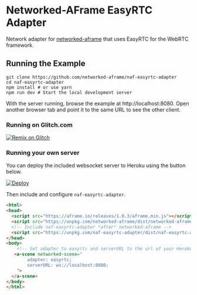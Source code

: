 # Networked-AFrame EasyRTC Adapter

Network adapter for [networked-aframe](https://github.com/networked-aframe/networked-aframe) that uses EasyRTC for the WebRTC framework.

## Running the Example

```
git clone https://github.com/networked-aframe/naf-easyrtc-adapter
cd naf-easyrtc-adapter
npm install # or use yarn
npm run dev # Start the local development server
```

With the server running, browse the example at http://localhost:8080. Open another browser tab and point it to the same URL to see the other client.

### Running on Glitch.com

[![Remix on Glitch](https://cdn.glitch.com/2703baf2-b643-4da7-ab91-7ee2a2d00b5b%2Fremix-button.svg)](https://glitch.com/edit/#!/remix/naf-uws-adapter)

### Running your own server

You can deploy the included websocket server to Heroku using the button below.

[![Deploy](https://www.herokucdn.com/deploy/button.svg)](https://heroku.com/deploy)

Then include and configure `naf-easyrtc-adapter`.

```html
<html>
<head>
  <script src="https://aframe.io/releases/1.0.3/aframe.min.js"></script>
  <script src="https://unpkg.com/networked-aframe/dist/networked-aframe.min.js"></script>
  <!-- Include naf-easyrtc-adapter *after* networked-aframe -->
  <script src="https://unpkg.com/naf-easyrtc-adapter/dist/naf-easyrtc-adapter.min.js"></script> 
</head>
<body>
    <!-- Set adapter to easyrtc and serverURL to the url of your Heroku server. -->
   <a-scene networked-scene="
        adapter: easyrtc;
        serverURL: ws://localhost:8080;
    ">
  </a-scene>
</body>
</html>
```
